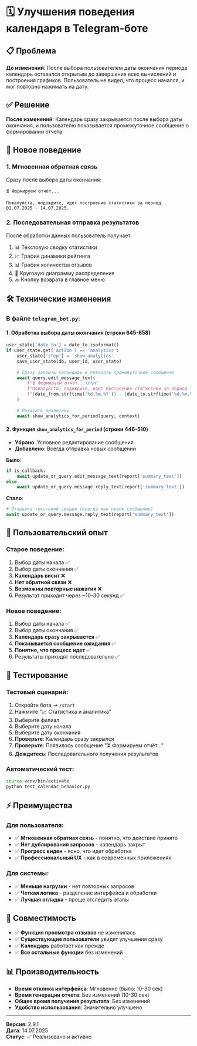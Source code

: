 # 🗓️ Улучшения поведения календаря в Telegram-боте

## 📋 Проблема

**До изменений**: После выбора пользователем даты окончания периода календарь оставался открытым до завершения всех вычислений и построения графиков. Пользователь не видел, что процесс начался, и мог повторно нажимать на дату.

## ✅ Решение

**После изменений**: Календарь сразу закрывается после выбора даты окончания, и пользователю показывается промежуточное сообщение о формировании отчета.

## 🔄 Новое поведение

### 1. **Мгновенная обратная связь**
Сразу после выбора даты окончания:
```
⏳ Формируем отчёт...

Пожалуйста, подождите, идет построение статистики за период 
01.07.2025 - 14.07.2025.
```

### 2. **Последовательная отправка результатов**
После обработки данных пользователь получает:
1. 📊 Текстовую сводку статистики
2. 📈 График динамики рейтинга  
3. 📊 График количества отзывов
4. 🥧 Круговую диаграмму распределения
5. 🔙 Кнопку возврата в главное меню

## 🛠️ Технические изменения

### В файле `telegram_bot.py`:

#### 1. **Обработка выбора даты окончания** (строки 645-658)
```python
user_state['date_to'] = date_to.isoformat()
if user_state.get('action') == 'analytics':
    user_state['step'] = 'show_analytics'
    save_user_state(db, user_id, user_state)
    
    # Сразу закрыть календарь и показать промежуточное сообщение
    await query.edit_message_text(
        f"⏳ Формируем отчёт...\n\n"
        f"Пожалуйста, подождите, идет построение статистики за период "
        f"{date_from.strftime('%d.%m.%Y')} - {date_to.strftime('%d.%m.%Y')}."
    )
    
    # Показать аналитику
    await show_analytics_for_period(query, context)
```

#### 2. **Функция `show_analytics_for_period`** (строки 446-510)
- **Убрано**: Условное редактирование сообщения
- **Добавлено**: Всегда отправка новых сообщений

**Было**:
```python
if is_callback:
    await update_or_query.edit_message_text(report['summary_text'])
else:
    await update_or_query.message.reply_text(report['summary_text'])
```

**Стало**:
```python
# Отправка текстовой сводки (всегда как новое сообщение)
await update_or_query.message.reply_text(report['summary_text'])
```

## 📱 Пользовательский опыт

### Старое поведение:
1. Выбор даты начала ✅
2. Выбор даты окончания ✅
3. **Календарь висит** ❌
4. **Нет обратной связи** ❌
5. **Возможны повторные нажатия** ❌
6. Результат приходит через ~10-30 секунд ✅

### Новое поведение:
1. Выбор даты начала ✅
2. Выбор даты окончания ✅
3. **Календарь сразу закрывается** ✅
4. **Показывается сообщение ожидания** ✅
5. **Понятно, что процесс идет** ✅
6. Результаты приходят последовательно ✅

## 🧪 Тестирование

### Тестовый сценарий:
1. Откройте бота → `/start`
2. Нажмите "📈 Статистика и аналитика"
3. Выберите филиал
4. Выберите дату начала
5. Выберите дату окончания
6. **Проверьте**: Календарь сразу закрылся
7. **Проверьте**: Появилось сообщение "⏳ Формируем отчёт..."
8. **Дождитесь**: Последовательного получения результатов

### Автоматический тест:
```bash
source venv/bin/activate
python test_calendar_behavior.py
```

## ⚡ Преимущества

### Для пользователя:
- ✅ **Мгновенная обратная связь** - понятно, что действие принято
- ✅ **Нет дублирования запросов** - календарь закрыт
- ✅ **Прогресс виден** - ясно, что идет обработка
- ✅ **Профессиональный UX** - как в современных приложениях

### Для системы:
- ✅ **Меньше нагрузки** - нет повторных запросов
- ✅ **Четкая логика** - разделение интерфейса и обработки
- ✅ **Лучшая отладка** - проще отследить этапы

## 🔄 Совместимость

- ✅ **Функция просмотра отзывов** не изменилась
- ✅ **Существующие пользователи** увидят улучшения сразу
- ✅ **Календарь** работает как прежде
- ✅ **Все остальные функции** без изменений

## 📊 Производительность

- **Время отклика интерфейса**: Мгновенно (было: 10-30 сек)
- **Время генерации отчета**: Без изменений (10-30 сек)
- **Общее время получения результата**: Без изменений
- **Удобство использования**: Значительно улучшено

---

**Версия**: 2.9.1  
**Дата**: 14.07.2025  
**Статус**: ✅ Реализовано и активно